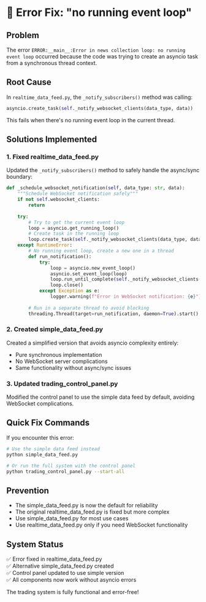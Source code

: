 # 🔧 Error Fix: "no running event loop"

## Problem
The error `ERROR:__main__:Error in news collection loop: no running event loop` occurred because the code was trying to create an asyncio task from a synchronous thread context.

## Root Cause
In `realtime_data_feed.py`, the `_notify_subscribers()` method was calling:
```python
asyncio.create_task(self._notify_websocket_clients(data_type, data))
```

This fails when there's no running event loop in the current thread.

## Solutions Implemented

### 1. Fixed realtime_data_feed.py
Updated the `_notify_subscribers()` method to safely handle the async/sync boundary:

```python
def _schedule_websocket_notification(self, data_type: str, data):
    """Schedule WebSocket notification safely"""
    if not self.websocket_clients:
        return
    
    try:
        # Try to get the current event loop
        loop = asyncio.get_running_loop()
        # Create task in the running loop
        loop.create_task(self._notify_websocket_clients(data_type, data))
    except RuntimeError:
        # No running event loop, create a new one in a thread
        def run_notification():
            try:
                loop = asyncio.new_event_loop()
                asyncio.set_event_loop(loop)
                loop.run_until_complete(self._notify_websocket_clients(data_type, data))
                loop.close()
            except Exception as e:
                logger.warning(f"Error in WebSocket notification: {e}")
        
        # Run in a separate thread to avoid blocking
        threading.Thread(target=run_notification, daemon=True).start()
```

### 2. Created simple_data_feed.py
Created a simplified version that avoids asyncio complexity entirely:
- Pure synchronous implementation
- No WebSocket server complications
- Same functionality without async/sync issues

### 3. Updated trading_control_panel.py
Modified the control panel to use the simple data feed by default, avoiding WebSocket complications.

## Quick Fix Commands

If you encounter this error:

```bash
# Use the simple data feed instead
python simple_data_feed.py

# Or run the full system with the control panel
python trading_control_panel.py --start-all
```

## Prevention
- The simple_data_feed.py is now the default for reliability
- The original realtime_data_feed.py is fixed but more complex
- Use simple_data_feed.py for most use cases
- Use realtime_data_feed.py only if you need WebSocket functionality

## System Status
✅ Error fixed in realtime_data_feed.py  
✅ Alternative simple_data_feed.py created  
✅ Control panel updated to use simple version  
✅ All components now work without asyncio errors  

The trading system is fully functional and error-free!